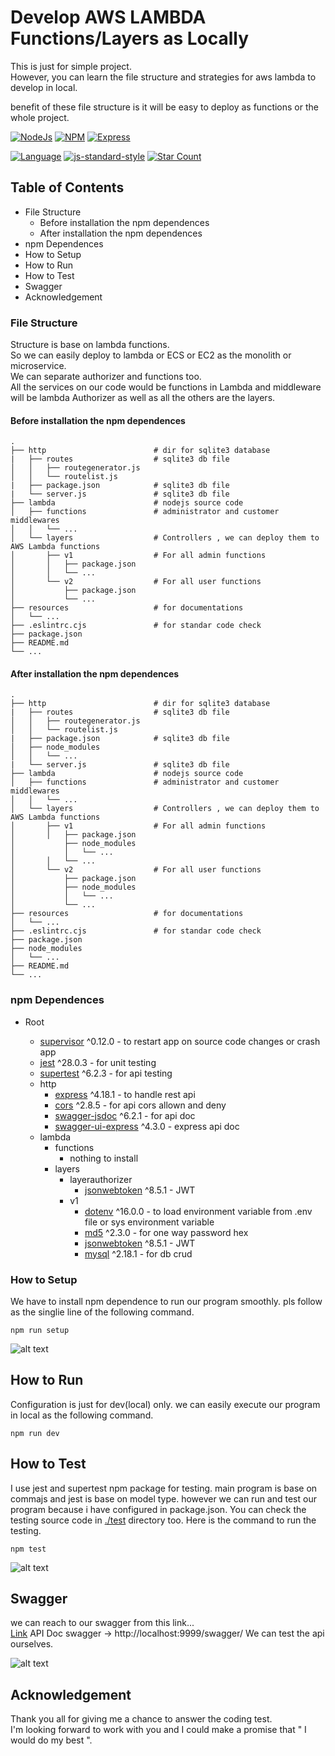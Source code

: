 # Develop AWS LAMBDA Functions/Layers as Locally
This is just for simple project.  
However, you can learn the file structure and strategies for aws lambda to develop in local.  

benefit of these file structure is it will be easy to deploy as functions or the whole project.

[![NodeJs](https://img.shields.io/badge/nodejs-v16.14.2-green)](https://github.com/helloakn/develop-aws-lambda-functions-locally) 
[![NPM](https://img.shields.io/badge/npm-v8.5.0-green)](https://github.com/helloakn/develop-aws-lambda-functions-locally) 
[![Express](https://img.shields.io/badge/express-v^4.17.3-green)](https://github.com/helloakn/develop-aws-lambda-functions-locally)  

[![Language](https://img.shields.io/badge/dynamic/json?color=blueviolet&label=Language&query=language&url=https%3A%2F%2Fapi.github.com%2Frepos%2Fhelloakn%2Fdevelop-aws-lambda-functions-locally)](https://github.com/helloakn/develop-aws-lambda-functions-locally)
[![js-standard-style](https://img.shields.io/badge/code%20style-standard-brightgreen.svg?style=flat-square)](https://github.com/feross/standard)
[![Star Count](https://img.shields.io/badge/dynamic/json?color=brightgreen&label=Star&query=stargazers_count&url=https%3A%2F%2Fapi.github.com%2Frepos%2Fhelloakn%2Fdevelop-aws-lambda-functions-locally)](https://github.com/helloakn/node-multi-authorizer-jwt)


## Table of Contents
- File Structure
  - Before installation the npm dependences
  - After installation the npm dependences
- npm Dependences
- How to Setup
- How to Run
- How to Test
- Swagger
- Acknowledgement

### File Structure
Structure is base on lambda functions.  
So we can easily deploy to lambda or ECS or EC2 as the monolith or microservice.  
We can separate authorizer and functions too.  
All the services on our code would be functions in Lambda and middleware will be lambda Authorizer as well as all the others are the layers.  

#### Before installation the npm dependences
```nth
.
├── http                        # dir for sqlite3 database
|   ├── routes                  # sqlite3 db file
│   │   ├── routegenerator.js
│   │   └── routelist.js
|   ├── package.json            # sqlite3 db file
|   └── server.js               # sqlite3 db file
├── lambda                      # nodejs source code
│   ├── functions               # administrator and customer middlewares
│   │   └── ...                 
│   └── layers                  # Controllers , we can deploy them to AWS Lambda functions
│       ├── v1                  # For all admin functions
│       │   ├── package.json
│       │   └── ...
│       └── v2                  # For all user functions
│           ├── package.json
│           └── ...
├── resources                   # for documentations
│   └── ...
├── .eslintrc.cjs               # for standar code check
├── package.json 
├── README.md              
└── ...
```

#### After installation the npm dependences
```nth
.
├── http                        # dir for sqlite3 database
|   ├── routes                  # sqlite3 db file
│   │   ├── routegenerator.js
│   │   └── routelist.js
|   ├── package.json            # sqlite3 db file
│   ├── node_modules
│   │   └── ...
|   └── server.js               # sqlite3 db file
├── lambda                      # nodejs source code
│   ├── functions               # administrator and customer middlewares
│   │   └── ...                 
│   └── layers                  # Controllers , we can deploy them to AWS Lambda functions
│       ├── v1                  # For all admin functions
│       │   ├── package.json
│           ├── node_modules
│           │   └── ...
│       │   └── ...
│       └── v2                  # For all user functions
│           ├── package.json
│           ├── node_modules
│           │   └── ...
│           └── ...
├── resources                   # for documentations
│   └── ...
├── .eslintrc.cjs               # for standar code check
├── package.json 
├── node_modules
│   └── ...
├── README.md              
└── ...
```

### npm Dependences
- Root
  
  * [supervisor](https://www.npmjs.com/package/supertest)  ^0.12.0 - to restart app on source code changes or crash app
  * [jest](https://www.npmjs.com/package/jest)  ^28.0.3 - for unit testing
  * [supertest](https://www.npmjs.com/package/supertest)  ^6.2.3 - for api testing
  - http
    * [express](https://www.npmjs.com/package/express) ^4.18.1 - to handle rest api
    * [cors](https://www.npmjs.com/package/cors) ^2.8.5 - for api cors allown and deny
    * [swagger-jsdoc](https://www.npmjs.com/package/swagger-jsdoc)  ^6.2.1 - for api doc 
    * [swagger-ui-express](https://www.npmjs.com/package/swagger-ui-express)  ^4.3.0 - express api doc
  - lambda
    - functions
      * nothing to install
    - layers
      - layerauthorizer
        * [jsonwebtoken](https://www.npmjs.com/package/jsonwebtoken)  ^8.5.1 - JWT  
      - v1
        * [dotenv](https://www.npmjs.com/package/dotenv) ^16.0.0 - to load environment variable from .env file or sys environment variable
        * [md5](https://www.npmjs.com/package/md5)  ^2.3.0 - for one way password hex 
        * [jsonwebtoken](https://www.npmjs.com/package/jsonwebtoken)  ^8.5.1 - JWT 
        * [mysql](https://www.npmjs.com/package/mysql)  ^2.18.1 - for db crud 
        
         
### How to Setup
We have to install npm dependence to run our program smoothly. 
pls follow as the singlie line of  the following command.
```shell
npm run setup
```
![alt text](resources/install.png)  

## How to Run
Configuration is just for dev(local) only. we can easily execute our program in local as the following command.
```shell
npm run dev
```
## How to Test
I use jest and supertest npm package for testing. main program is base on commajs and jest is base on model type. however we can run and test our program because i have configured in package.json. You can check the testing source code in [./test](https://github.com/helloakn/node-multi-authorizer-jwt/tree/main/tests) directory too. 
Here is the command to run the testing.
```shell
npm test
```
![alt text](resources/test.png)  

## Swagger
we can reach to our swagger from this link...  
[Link](http://localhost:9999/swagger/)  API Doc swagger -> http://localhost:9999/swagger/ 
We can test the api ourselves.

![alt text](resources/swagger.png) 

## Acknowledgement
Thank you all for giving me a chance to answer the coding test.  
I'm looking forward to work with you and I could make a promise that " I would do my best ".